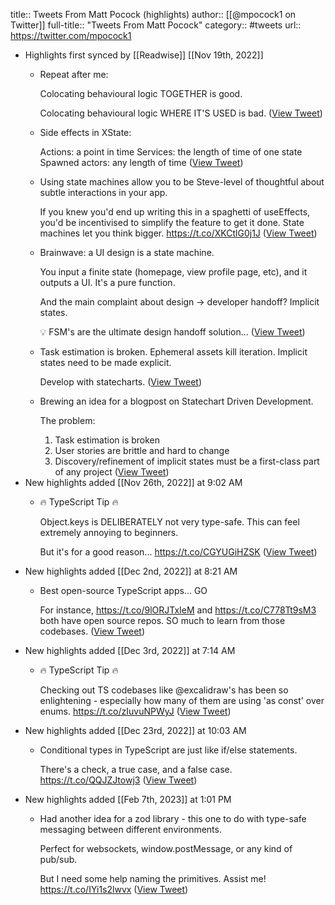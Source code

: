 title:: Tweets From Matt Pocock (highlights)
author:: [[@mpocock1 on Twitter]]
full-title:: "Tweets From Matt Pocock"
category:: #tweets
url:: https://twitter.com/mpocock1

- Highlights first synced by [[Readwise]] [[Nov 19th, 2022]]
	- Repeat after me:
	  
	  Colocating behavioural logic TOGETHER is good.
	  
	  Colocating behavioural logic WHERE IT'S USED is bad. ([View Tweet](https://twitter.com/mpocock1/status/1406985604898897928))
	- Side effects in XState:
	  
	  Actions: a point in time
	  Services: the length of time of one state
	  Spawned actors: any length of time ([View Tweet](https://twitter.com/mpocock1/status/1424062262403379207))
	- Using state machines allow you to be Steve-level of thoughtful about subtle interactions in your app.
	  
	  If you knew you'd end up writing this in a spaghetti of useEffects, you'd be incentivised to simplify the feature to get it done. State machines let you think bigger. https://t.co/XKCtlG0j1J ([View Tweet](https://twitter.com/mpocock1/status/1426945980432277512))
	- Brainwave: a UI design is a state machine.
	  
	  You input a finite state (homepage, view profile page, etc), and it outputs a UI. It's a pure function.
	  
	  And the main complaint about design -> developer handoff? Implicit states.
	  
	  💡 FSM's are the ultimate design handoff solution... ([View Tweet](https://twitter.com/mpocock1/status/1435287400566116361))
	- Task estimation is broken. Ephemeral assets kill iteration. Implicit states need to be made explicit.
	  
	  Develop with statecharts. ([View Tweet](https://twitter.com/mpocock1/status/1449043916095901698))
	- Brewing an idea for a blogpost on Statechart Driven Development.
	  
	  The problem:
	  
	  1. Task estimation is broken
	  2. User stories are brittle and hard to change
	  3. Discovery/refinement of implicit states must be a first-class part of any project ([View Tweet](https://twitter.com/mpocock1/status/1449040697932255238))
- New highlights added [[Nov 26th, 2022]] at 9:02 AM
	- 🔥 TypeScript Tip 🔥
	  
	  Object.keys is DELIBERATELY not very type-safe. This can feel extremely annoying to beginners.
	  
	  But it's for a good reason... https://t.co/CGYUGiHZSK ([View Tweet](https://twitter.com/mattpocockuk/status/1596167864553459715))
- New highlights added [[Dec 2nd, 2022]] at 8:21 AM
	- Best open-source TypeScript apps... GO
	  
	  For instance, https://t.co/9lORJTxIeM and https://t.co/C778Tt9sM3 both have open source repos. SO much to learn from those codebases. ([View Tweet](https://twitter.com/mattpocockuk/status/1598372605781635072))
- New highlights added [[Dec 3rd, 2022]] at 7:14 AM
	- 🔥 TypeScript Tip 🔥
	  
	  Checking out TS codebases like @excalidraw's has been so enlightening - especially how many of them are using 'as const' over enums. https://t.co/zIuvuNPWyJ ([View Tweet](https://twitter.com/mattpocockuk/status/1598708710523772929))
- New highlights added [[Dec 23rd, 2022]] at 10:03 AM
	- Conditional types in TypeScript are just like if/else statements.
	  
	  There's a check, a true case, and a false case. https://t.co/QQJZJtowj3 ([View Tweet](https://twitter.com/mattpocockuk/status/1606055010319470595))
- New highlights added [[Feb 7th, 2023]] at 1:01 PM
	- Had another idea for a zod library - this one to do with type-safe messaging between different environments.
	  
	  Perfect for websockets, window.postMessage, or any kind of pub/sub.
	  
	  But I need some help naming the primitives. Assist me! https://t.co/IYi1s2lwvx ([View Tweet](https://twitter.com/mattpocockuk/status/1622720203762065412))